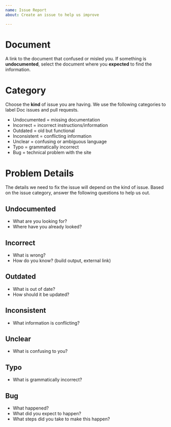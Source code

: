 ```yaml
---
name: Issue Report
about: Create an issue to help us improve

---
```


# Document
A link to the document that confused or misled you. If something is **undocumented**, select the document where you **expected** to find the information.

# Category
Choose the **kind** of issue you are having. We use the following categories to label Doc issues and pull requests.

- Undocumented = missing documentation
- Incorrect = incorrect instructions/information
- Outdated = old but functional
- Inconsistent = conflicting information
- Unclear = confusing or ambiguous language
- Typo = grammatically incorrect
- Bug = technical problem with the site

# Problem Details
The details we need to fix the issue will depend on the kind of issue. Based on the issue category, answer the following questions to help us out.

## Undocumented
- What are you looking for?
- Where have you already looked?

## Incorrect
- What is wrong?
- How do you know? (build output, external link)

## Outdated
- What is out of date?
- How should it be updated?

## Inconsistent
- What information is conflicting?

## Unclear
- What is confusing to you?

## Typo
- What is grammatically incorrect?

## Bug
- What happened?
- What did you expect to happen?
- What steps did you take to make this happen?
